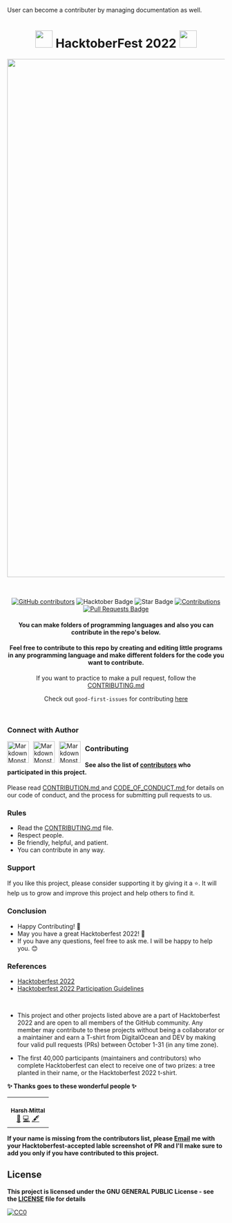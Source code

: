 User can become a contributer by managing documentation as well.

<h1 align="center"> <img src= "https://octodex.github.com/images/original.png" width= "40" /> HacktoberFest 2022 <img src= "https://octodex.github.com/images/original.png" width= "40" /> </h1>

<div align="center">

<img src= "https://github.com/harshmittal1750/hacktoberfest2022/EmailBanners-Dark.png" width= "1200"/>

<br> <br>
<a href="https://github.com/harshmittal1750/hacktoberfest2022/graphs/contributors"><img alt="GitHub contributors" src="https://img.shields.io/github/contributors/harshmittal1750/hacktoberfest2022?color=2b9348"></a>
<img src="https://img.shields.io/badge/HacktoberFest-2022-blueviolet" alt="Hacktober Badge"/>
<img src="https://img.shields.io/static/v1?label=%E2%AD%90&message=If%20Useful&style=style=flat&color=BC4E99" alt="Star Badge"/>
<a href="https://github.com/harshmittal1750" ><img src="https://img.shields.io/badge/Contributions-welcome-green.svg?style=flat&logo=github" alt="Contributions" /></a>
<a href="https://github.com/harshmittal1750/hacktoberfest2022/pulls"><img src="https://img.shields.io/github/issues-pr/harshmittal1750/hacktoberfest2022" alt="Pull Requests Badge"/></a>

<h4> You can make folders of programming languages and also you can contribute in the repo's below.</h4>

<h4> Feel free to contribute to this repo by creating and editing little programs in any programming language and make different folders for the code you want to contribute. </h4>

If you want to practice to make a pull request, follow the [CONTRIBUTING.md](/CONTRIBUTING.md)

Check out `good-first-issues` for contributing [here](https://github.com/harshmittal1750/hacktoberfest2022/issues?q=is%3Aopen+is%3Aissue+label%3A%22good+first+issue%22)

</div>

<br>

### Connect with Author

<a href="https://www.linkedin.com/in/harshmittal1750/">
<img src="https://cdn-icons-png.flaticon.com/512/174/174857.png" height = 50 width = 50
     alt="Markdown Monster icon"
     style="float: left; margin-right: 10px;" />
</a>
<a href="https://github.com/harshmittal1750" class="pics">
<img src="https://github.githubassets.com/images/modules/logos_page/Octocat.png" height = 50 width = 50
     alt="Markdown Monster icon"
     style="float: left; margin-right: 10px;" />
</a>
<a href="https://harshmittal1750.tez.page/" class="pics">
<img src="https://i.pinimg.com/originals/00/50/71/005071cbf1fdd17673607ecd7b7e88f6.png" height = 50 width = 50
     alt="Markdown Monster icon"
     style="float: left; margin-right: 10px;" />
</a>

### Contributing

<h4> See also the list of <a href="https://github.com/harshmittal1750/hacktoberfest2022/graphs/contributors">contributors</a> who participated in this project. </h4>
Please read <a href="https://github.com/harshmittal1750/hacktoberfest2022/blob/main/Contributing.md"> CONTRIBUTION.md </a> and <a href="https://github.com/harshmittal1750/hacktoberfest2022/blob/main/CODE_OF_CONDUCT.md"> CODE_OF_CONDUCT.md </a> for details on our code of conduct, and the process for submitting pull requests to us.

### Rules

- Read the [CONTRIBUTING.md](/Contributing.md) file.
- Respect people.
- Be friendly, helpful, and patient.
- You can contribute in any way.

### Support

If you like this project, please consider supporting it by giving it a ⭐️. It will help us to grow and improve this project and help others to find it.

### Conclusion

- Happy Contributing! 🎉
- May you have a great Hacktoberfest 2022! 🎉
- If you have any questions, feel free to ask me. I will be happy to help you. 😊

### References

- [Hacktoberfest 2022](https://hacktoberfest.digitalocean.com)
- [Hacktoberfest 2022 Participation Guidelines](https://hacktoberfest.com/participation)

<br>

- This project and other projects listed above are a part of Hacktoberfest 2022 and are open to all members of the GitHub community. Any member may contribute to these projects without being a collaborator or a maintainer and earn a T-shirt from DigitalOcean and DEV by making four valid pull requests (PRs) between October 1-31 (in any time zone).

- The first 40,000 participants (maintainers and contributors) who complete Hacktoberfest can elect to receive one of two prizes: a tree planted in their name, or the Hacktoberfest 2022 t-shirt.

**✨ Thanks goes to these wonderful people ✨**

<!-- ALL-CONTRIBUTORS-LIST:START - Do not remove or modify this section -->
<!-- prettier-ignore-start -->
<!-- markdownlint-disable -->
<table>
  <tbody>
    <tr>
      <td align="center"><a href="https://github.com/harshmittal1750"><br /><sub><b>Harsh Mittal</b></sub></a><br /><a href="#" title="Maintenance"> 🚧</a> <a href="https://github.com/harshmittal1750/hacktoberfest2022/commits?author=harshmittal1750" title="Code">💻</a> <a href="#content-harshmittal1750" title="Content">🖋</a></td>
 
  </tbody>
</table>

<!-- markdownlint-restore -->
<!-- prettier-ignore-end -->

<!-- ALL-CONTRIBUTORS-LIST:END -->

**If your name is missing from the contributors list, please [Email](mailto:harshmittal1750@gmail.com) me with your Hacktoberfest-accepted lable screenshot of PR and I'll make sure to add you only if you have contributed to this project.**

## License

**This project is licensed under the GNU GENERAL PUBLIC License - see the [LICENSE](/LICENSE) file for details**

[![CC0](https://licensebuttons.net/p/zero/1.0/88x31.png)](https://creativecommons.org/publicdomain/zero/1.0)
